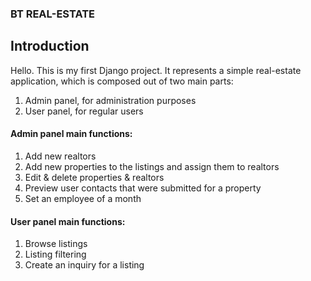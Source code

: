 ### BT REAL-ESTATE 

## Introduction
Hello. This is my first Django project. It represents a simple real-estate application, which is composed out of two main parts: 
1. Admin panel, for administration purposes
2. User panel, for regular users

#### Admin panel main functions: 
1. Add new realtors
2. Add new properties to the listings and assign them to realtors
3. Edit & delete properties & realtors
4. Preview user contacts that were submitted for a property
5. Set an employee of a month


#### User panel main functions:
1. Browse listings
2. Listing filtering
3. Create an inquiry for a listing


